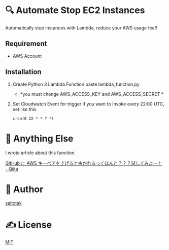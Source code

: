 ﻿# 🔍 Automate Stop EC2 Instances
Automatically stop instances with Lambda, reduce your AWS usage fee!!

## Requirement
- AWS Account

## Installation
1. Create Python 3 Lambda Function
   paste lambda_function.py
   * *you must change AWS_ACCESS_KEY and AWS_ACCESS_SECRET *

2. Set Cloudwatch Event for trigger
   if you want to Invoke every 22:00 UTC, set like this

   `cron(0 22 * * ? *)`

# 🤔 Anything Else
I wrote article about this function.

[GitHub に AWS キーペアを上げると抜かれるってほんと？？？試してみよー！ - Qiita](https://qiita.com/saitotak/items/813ac6c2057ac64d5fef)

# 🐑 Author
[saitotak](https://qiita.com/saitotak)

# ✍ License
[MIT](./LICENSE)

